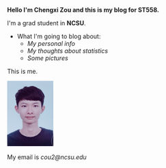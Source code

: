 **Hello I'm Chengxi Zou and this is my blog for ST558.**

I'm a grad student in **NCSU**.

* What I'm going to blog about:
  + _My personal info_
  + _My thoughts about statistics_
  + _Some pictures_

This is me.

![img](photo2.png)

My email is _cou2@ncsu.edu_
